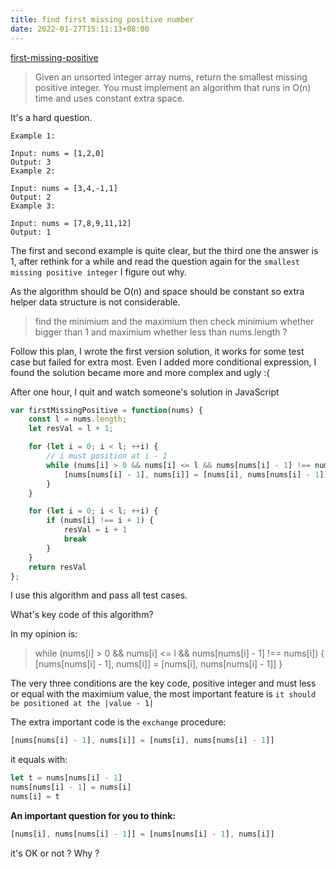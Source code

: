 ```yaml
---
title: find first missing positive number
date: 2022-01-27T15:11:13+08:00
---
```


[first-missing-positive](https://leetcode.com/problems/first-missing-positive/)

> Given an unsorted integer array nums, return the smallest missing positive integer.
> You must implement an algorithm that runs in O(n) time and uses constant extra space.

It's a hard question.

```text
Example 1:

Input: nums = [1,2,0]
Output: 3
Example 2:

Input: nums = [3,4,-1,1]
Output: 2
Example 3:

Input: nums = [7,8,9,11,12]
Output: 1

```

The first and second example is quite clear, but the third one the answer is 1, after rethink for a while and read the question again for the `smallest missing positive integer` I figure out why.

As the algorithm should be O(n) and space should be constant so extra helper data structure is not considerable.

> find the minimium and the maximium then check minimium whether bigger than 1 and maximium whether less than nums.length ?

Follow this plan, I wrote the first version solution, it works for some test case but failed for extra most. Even I added more conditional expression, I found the solution became more and more complex and ugly :(

After one hour, I quit and watch someone's solution in JavaScript

```js
var firstMissingPositive = function(nums) {
    const l = nums.length;
    let resVal = l + 1;

    for (let i = 0; i < l; ++i) {
        // i must position at i - 1
        while (nums[i] > 0 && nums[i] <= l && nums[nums[i] - 1] !== nums[i]) {
            [nums[nums[i] - 1], nums[i]] = [nums[i], nums[nums[i] - 1]]
        }
    }

    for (let i = 0; i < l; ++i) {
        if (nums[i] !== i + 1) {
            resVal = i + 1
            break
        }
    }
    return resVal
};
```

I use this algorithm and pass all test cases.

What's key code of this algorithm?

In my opinion is:

> while (nums[i] > 0 && nums[i] <= l && nums[nums[i] - 1] !== nums[i]) {
>  [nums[nums[i] - 1], nums[i]] = [nums[i], nums[nums[i] - 1]]
> }

The very three conditions are the key code, positive integer and must less or equal with the maximium value, the most important feature is `it should be positioned at the |value - 1|`

The extra important code is the `exchange` procedure:

```js
[nums[nums[i] - 1], nums[i]] = [nums[i], nums[nums[i] - 1]]
```

it equals with:

```js
let t = nums[nums[i] - 1]
nums[nums[i] - 1] = nums[i]
nums[i] = t
```

**An important question for you to think:**
```js
[nums[i], nums[nums[i] - 1]] = [nums[nums[i] - 1], nums[i]]
```
it's OK or not ? Why ?


